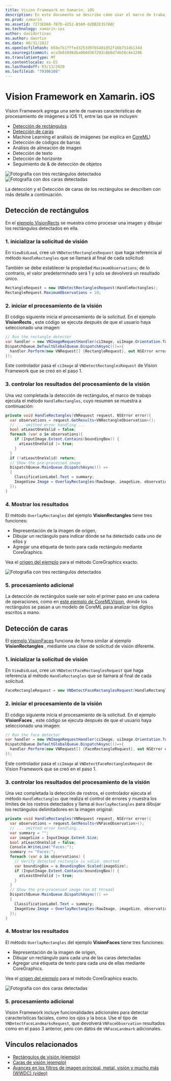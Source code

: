 ```yaml
---
title: Vision Framework en Xamarin. iOS
description: En este documento se describe cómo usar el marco de trabajo de iOS 11 Vision en Xamarin. iOS. En concreto, se describe la detección de rectángulos y la detección de caras.
ms.prod: xamarin
ms.assetid: 7273ED68-7B7D-4252-B3A0-02DB2E357A8C
ms.technology: xamarin-ios
author: davidortinau
ms.author: daortin
ms.date: 08/31/2017
ms.openlocfilehash: b58e7b1fffed3253d9765401d52f16b751db134d
ms.sourcegitcommit: eca3b01098dba004d367292c8b0d74b58c4e1206
ms.translationtype: MT
ms.contentlocale: es-ES
ms.lasthandoff: 03/13/2020
ms.locfileid: "79306108"
---
```

# <a name="vision-framework-in-xamarinios"></a>Vision Framework en Xamarin. iOS

Vision Framework agrega una serie de nuevas características de procesamiento de imágenes a iOS 11, entre las que se incluyen:

- [Detección de rectángulos](#rectangles)
- [Detección de caras](#faces)
- Machine Learning el análisis de imágenes (se explica en [CoreML](~/ios/platform/introduction-to-ios11/coreml.md))
- Detección de códigos de barras
- Análisis de alineación de imagen
- Detección de texto
- Detección de horizonte
- Seguimiento de & de detección de objetos

![Fotografía con tres rectángulos detectados](vision-images/found-rectangles-tiny.png) ![Fotografía con dos caras detectadas](vision-images/xamarin-home-faces-tiny.png)

La detección y el Detección de caras de los rectángulos se describen con más detalle a continuación.

<a name="rectangles" />

## <a name="rectangle-detection"></a>Detección de rectángulos

En el [ejemplo VisionRects](https://docs.microsoft.com/samples/xamarin/ios-samples/ios11-visionrectangles) se muestra cómo procesar una imagen y dibujar los rectángulos detectados en ella.

### <a name="1-initialize-the-vision-request"></a>1. inicializar la solicitud de visión

En `ViewDidLoad`, cree un `VNDetectRectanglesRequest` que haga referencia al método `HandleRectangles` que se llamará al final de cada solicitud:

También se debe establecer la propiedad `MaximumObservations`; de lo contrario, el valor predeterminado será 1 y solo se devolverá un resultado único.

```csharp
RectangleRequest = new VNDetectRectanglesRequest(HandleRectangles);
RectangleRequest.MaximumObservations = 10;
```

### <a name="2-start-the-vision-processing"></a>2. iniciar el procesamiento de la visión

El código siguiente inicia el procesamiento de la solicitud. En el ejemplo **VisionRects** , este código se ejecuta después de que el usuario haya seleccionado una imagen:

```csharp
// Run the rectangle detector
var handler = new VNImageRequestHandler(ciImage, uiImage.Orientation.ToCGImagePropertyOrientation(), new VNImageOptions());
DispatchQueue.DefaultGlobalQueue.DispatchAsync(()=>{
  handler.Perform(new VNRequest[] {RectangleRequest}, out NSError error);
});
```

Este controlador pasa el `ciImage` al `VNDetectRectanglesRequest` de Vision Framework que se creó en el paso 1.

### <a name="3-handle-the-results-of-vision-processing"></a>3. controlar los resultados del procesamiento de la visión

Una vez completada la detección de rectángulos, el marco de trabajo ejecuta el método `HandleRectangles`, cuyo resumen se muestra a continuación:

```csharp
private void HandleRectangles(VNRequest request, NSError error){
  var observations = request.GetResults<VNRectangleObservation>();
  // ... omitted error handling ...
  bool atLeastOneValid = false;
  foreach (var o in observations){
    if (InputImage.Extent.Contains(boundingBox)) {
      atLeastOneValid |= true;
    }
  }
  if (!atLeastOneValid) return;
  // Show the pre-processed image
  DispatchQueue.MainQueue.DispatchAsync(() =>
  {
    ClassificationLabel.Text = summary;
    ImageView.Image = OverlayRectangles(RawImage, imageSize, observations);
  });
}
```

### <a name="4-display-the-results"></a>4. Mostrar los resultados

El método `OverlayRectangles` del ejemplo **VisionRectangles** tiene tres funciones:

- Representación de la imagen de origen,
- Dibujar un rectángulo para indicar dónde se ha detectado cada uno de ellos y
- Agregar una etiqueta de texto para cada rectángulo mediante CoreGraphics.

Vea el [origen del ejemplo](https://docs.microsoft.com/samples/xamarin/ios-samples/ios11-visionrectangles) para el método CoreGraphics exacto.

![Fotografía con tres rectángulos detectados](vision-images/found-rectangles-phone-sml.png)

### <a name="5-further-processing"></a>5. procesamiento adicional

La detección de rectángulos suele ser solo el primer paso en una cadena de operaciones, como en [este ejemplo de CoreMLVision](~/ios/platform/introduction-to-ios11/coreml.md#coremlvision), donde los rectángulos se pasan a un modelo de CoreML para analizar los dígitos escritos a mano.

<a name="faces" />

## <a name="face-detection"></a>Detección de caras

El [ejemplo VisionFaces](https://docs.microsoft.com/samples/xamarin/ios-samples/ios11-visionfaces) funciona de forma similar al ejemplo **VisionRectangles** , mediante una clase de solicitud de visión diferente.

### <a name="1-initialize-the-vision-request"></a>1. inicializar la solicitud de visión

En `ViewDidLoad`, cree un `VNDetectFaceRectanglesRequest` que haga referencia al método `HandleRectangles` que se llamará al final de cada solicitud.

```csharp
FaceRectangleRequest = new VNDetectFaceRectanglesRequest(HandleRectangles);
```

### <a name="2-start-the-vision-processing"></a>2. iniciar el procesamiento de la visión

El código siguiente inicia el procesamiento de la solicitud. En el ejemplo **VisionFaces** , este código se ejecuta después de que el usuario haya seleccionado una imagen:

```csharp
// Run the face detector
var handler = new VNImageRequestHandler(ciImage, uiImage.Orientation.ToCGImagePropertyOrientation(), new VNImageOptions());
DispatchQueue.DefaultGlobalQueue.DispatchAsync(()=>{
  handler.Perform(new VNRequest[] {FaceRectangleRequest}, out NSError error);
});
```

Este controlador pasa el `ciImage` al `VNDetectFaceRectanglesRequest` de Vision Framework que se creó en el paso 1.

### <a name="3-handle-the-results-of-vision-processing"></a>3. controlar los resultados del procesamiento de la visión

Una vez completada la detección de rostros, el controlador ejecuta el método `HandleRectangles` que realiza el control de errores y muestra los límites de los rostros detectados y llama al `OverlayRectangles` para dibujar los rectángulos delimitadores en la imagen original:

```csharp
private void HandleRectangles(VNRequest request, NSError error){
  var observations = request.GetResults<VNFaceObservation>();
  // ... omitted error handling...
  var summary = "";
  var imageSize = InputImage.Extent.Size;
  bool atLeastOneValid = false;
  Console.WriteLine("Faces:");
  summary += "Faces:";
  foreach (var o in observations) {
    // Verify detected rectangle is valid. omitted
    var boundingBox = o.BoundingBox.Scaled(imageSize);
    if (InputImage.Extent.Contains(boundingBox)) {
      atLeastOneValid |= true;
    }
  }
  // Show the pre-processed image (on UI thread)
  DispatchQueue.MainQueue.DispatchAsync(() =>
  {
    ClassificationLabel.Text = summary;
    ImageView.Image = OverlayRectangles(RawImage, imageSize, observations);
  });
}
```

### <a name="4-display-the-results"></a>4. Mostrar los resultados

El método `OverlayRectangles` del ejemplo **VisionFaces** tiene tres funciones:

- Representación de la imagen de origen,
- Dibujar un rectángulo para cada una de las caras detectadas
- Agregar una etiqueta de texto para cada una de ellas mediante CoreGraphics.

Vea el [origen del ejemplo](https://docs.microsoft.com/samples/xamarin/ios-samples/ios11-visionfaces) para el método CoreGraphics exacto.

![Fotografía con dos caras detectadas](vision-images/found-faces-phone-sml.png)

### <a name="5-further-processing"></a>5. procesamiento adicional

Vision Framework incluye funcionalidades adicionales para detectar características faciales, como los ojos y la boca. Use el tipo de `VNDetectFaceLandmarksRequest`, que devolverá `VNFaceObservation` resultados como en el paso 3 anterior, pero con datos de `VNFaceLandmark` adicionales.

## <a name="related-links"></a>Vínculos relacionados

- [Rectángulos de visión (ejemplo)](https://docs.microsoft.com/samples/xamarin/ios-samples/ios11-visionrectangles)
- [Caras de visión (ejemplo)](https://docs.microsoft.com/samples/xamarin/ios-samples/ios11-visionfaces)
- [Avances en los filtros de imagen principal, metal, visión y mucho más (WWDC) (vídeo)](https://developer.apple.com/videos/play/wwdc2017/510/)
